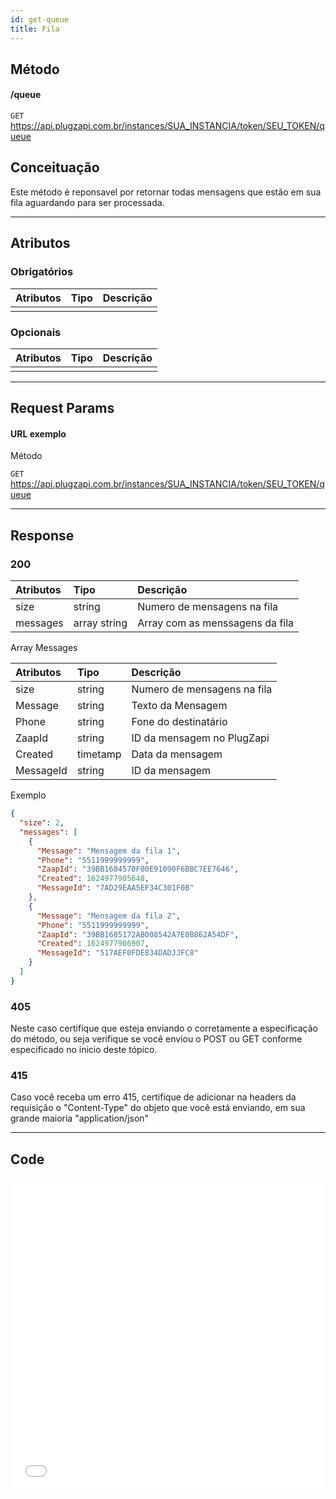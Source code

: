 ```yaml
---
id: get-queue
title: Fila
---
```


## Método

#### /queue

`GET` https://api.plugzapi.com.br/instances/SUA_INSTANCIA/token/SEU_TOKEN/queue

## Conceituação

Este método é reponsavel por retornar todas mensagens que estão em sua fila aguardando para ser processada.

---

## Atributos

### Obrigatórios

| Atributos | Tipo | Descrição |
| :-------- | :--: | :-------- |
|           |      |           |

### Opcionais

| Atributos | Tipo | Descrição |
| :-------- | :--: | :-------- |
|           |      |           |

---

## Request Params

#### URL exemplo

Método

`GET` https://api.plugzapi.com.br/instances/SUA_INSTANCIA/token/SEU_TOKEN/queue

---

## Response

### 200

| Atributos | Tipo         | Descrição                       |
| :-------- | :----------- | :------------------------------ |
| size      | string       | Numero de mensagens na fila     |
| messages  | array string | Array com as menssagens da fila |

Array Messages

| Atributos | Tipo     | Descrição                   |
| :-------- | :------- | :-------------------------- |
| size      | string   | Numero de mensagens na fila |
| Message   | string   | Texto da Mensagem           |
| Phone     | string   | Fone do destinatário        |
| ZaapId    | string   | ID da mensagem no PlugZapi  |
| Created   | timetamp | Data da mensagem            |
| MessageId | string   | ID da mensagem              |

Exemplo

```json
{
  "size": 2,
  "messages": [
    {
      "Message": "Mensagem da fila 1",
      "Phone": "5511999999999",
      "ZaapId": "39BB1684570F00E91090F6BBC7EE7646",
      "Created": 1624977905648,
      "MessageId": "7AD29EAA5EF34C301F0B"
    },
    {
      "Message": "Mensagem da fila 2",
      "Phone": "5511999999999",
      "ZaapId": "39BB1685172AB008542A7E0B862A54DF",
      "Created": 1624977906907,
      "MessageId": "517AEF0FDE834DADJJFC8"
    }
  ]
}
```

### 405

Neste caso certifique que esteja enviando o corretamente a especificação do método, ou seja verifique se você enviou o POST ou GET conforme especificado no inicio deste tópico.

### 415

Caso você receba um erro 415, certifique de adicionar na headers da requisição o "Content-Type" do objeto que você está enviando, em sua grande maioria "application/json"

---

## Code

<iframe src="//api.apiembed.com/?source=https://raw.githubusercontent.com/PlugZapi/plugzapi-docs/main/json-examples/get-queue.json&targets=all" frameborder="0" scrolling="no" width="100%" height="500px" seamless></iframe>
